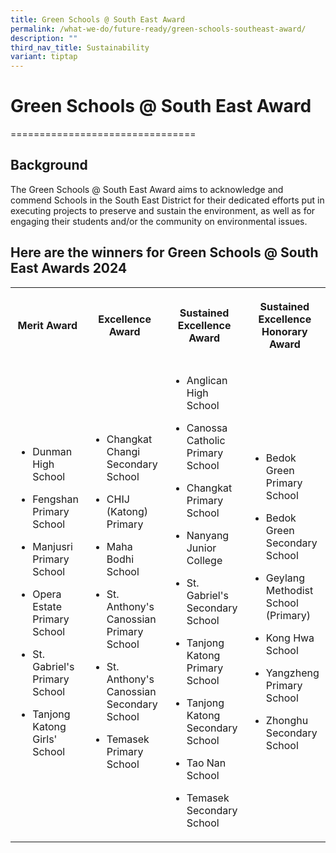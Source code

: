 ```yaml
---
title: Green Schools @ South East Award
permalink: /what-we-do/future-ready/green-schools-southeast-award/
description: ""
third_nav_title: Sustainability
variant: tiptap
---
```

<h1>Green Schools @ South East Award</h1>
<p>================================</p>
<h2>Background</h2>
<p>The Green Schools @ South East Award aims to acknowledge and commend Schools
in the South East District for their dedicated efforts put in executing
projects to preserve and sustain the environment, as well as for engaging
their students and/or the community on environmental issues.</p>
<h2>Here are the winners for Green Schools @ South East Awards 2024</h2>
<p></p>
<table style="minWidth: 100px">
<colgroup>
<col>
<col>
<col>
<col>
</colgroup>
<tbody>
<tr>
<th rowspan="1" colspan="1">
<p>Merit Award</p>
</th>
<th rowspan="1" colspan="1">
<p>Excellence Award</p>
</th>
<th rowspan="1" colspan="1">
<p>Sustained Excellence Award</p>
</th>
<th rowspan="1" colspan="1">
<p>Sustained Excellence Honorary Award</p>
</th>
</tr>
<tr>
<td rowspan="1" colspan="1">
<ul data-tight="true" class="tight">
<li>
<p>Dunman High School</p>
<p></p>
</li>
<li>
<p>Fengshan Primary School</p>
<p></p>
</li>
<li>
<p>Manjusri Primary School</p>
<p></p>
</li>
<li>
<p>Opera Estate Primary School</p>
<p></p>
</li>
<li>
<p>St. Gabriel's Primary School</p>
<p></p>
</li>
<li>
<p>Tanjong Katong Girls' School</p>
</li>
</ul>
</td>
<td rowspan="1" colspan="1">
<ul data-tight="true" class="tight">
<li>
<p>Changkat Changi Secondary School</p>
</li>
</ul>
<p></p>
<ul data-tight="true" class="tight">
<li>
<p>CHIJ (Katong) Primary</p>
</li>
</ul>
<p></p>
<ul data-tight="true" class="tight">
<li>
<p>Maha Bodhi School</p>
</li>
</ul>
<p></p>
<ul data-tight="true" class="tight">
<li>
<p>St. Anthony's Canossian Primary School</p>
</li>
</ul>
<p></p>
<ul data-tight="true" class="tight">
<li>
<p>St. Anthony's Canossian Secondary School</p>
</li>
</ul>
<p></p>
<ul data-tight="true" class="tight">
<li>
<p>Temasek Primary School</p>
</li>
</ul>
</td>
<td rowspan="1" colspan="1">
<ul data-tight="true" class="tight">
<li>
<p>Anglican High School</p>
<p></p>
</li>
<li>
<p>Canossa Catholic Primary School</p>
<p></p>
</li>
<li>
<p>Changkat Primary School</p>
<p></p>
</li>
<li>
<p>Nanyang Junior College</p>
<p></p>
</li>
<li>
<p>St. Gabriel's Secondary School</p>
<p></p>
</li>
<li>
<p>Tanjong Katong Primary School</p>
<p></p>
</li>
<li>
<p>Tanjong Katong Secondary School</p>
<p></p>
</li>
<li>
<p>Tao Nan School</p>
<p></p>
</li>
<li>
<p>Temasek Secondary School</p>
</li>
</ul>
</td>
<td rowspan="1" colspan="1">
<ul data-tight="true" class="tight">
<li>
<p>Bedok Green Primary School</p>
<p></p>
</li>
<li>
<p>Bedok Green Secondary School</p>
<p></p>
</li>
<li>
<p>Geylang Methodist School (Primary)</p>
<p></p>
</li>
<li>
<p>Kong Hwa School</p>
</li>
</ul>
<p></p>
<ul data-tight="true" class="tight">
<li>
<p>Yangzheng Primary School</p>
</li>
</ul>
<p></p>
<ul data-tight="true" class="tight">
<li>
<p>Zhonghu Secondary School</p>
</li>
</ul>
</td>
</tr>
</tbody>
</table>
<p></p>